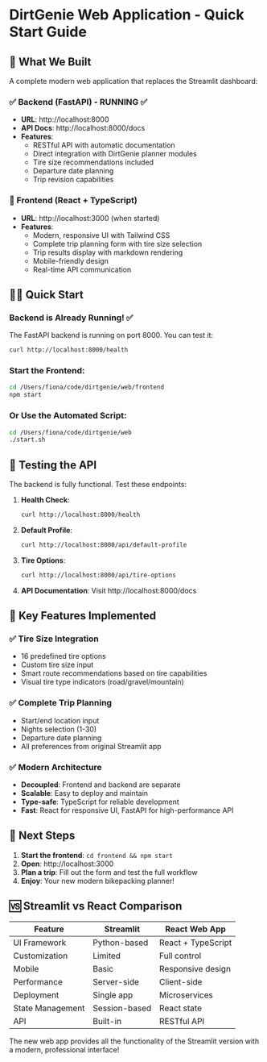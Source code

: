 # DirtGenie Web Application - Quick Start Guide

## 🎉 What We Built

A complete modern web application that replaces the Streamlit dashboard:

### ✅ Backend (FastAPI) - RUNNING ✅
- **URL**: http://localhost:8000
- **API Docs**: http://localhost:8000/docs
- **Features**:
  - RESTful API with automatic documentation
  - Direct integration with DirtGenie planner modules
  - Tire size recommendations included
  - Departure date planning
  - Trip revision capabilities

### 🚀 Frontend (React + TypeScript)
- **URL**: http://localhost:3000 (when started)
- **Features**:
  - Modern, responsive UI with Tailwind CSS
  - Complete trip planning form with tire size selection
  - Trip results display with markdown rendering
  - Mobile-friendly design
  - Real-time API communication

## 🏃‍♂️ Quick Start

### Backend is Already Running! ✅
The FastAPI backend is running on port 8000. You can test it:
```bash
curl http://localhost:8000/health
```

### Start the Frontend:
```bash
cd /Users/fiona/code/dirtgenie/web/frontend
npm start
```

### Or Use the Automated Script:
```bash
cd /Users/fiona/code/dirtgenie/web
./start.sh
```

## 🧪 Testing the API

The backend is fully functional. Test these endpoints:

1. **Health Check**: 
   ```bash
   curl http://localhost:8000/health
   ```

2. **Default Profile**:
   ```bash
   curl http://localhost:8000/api/default-profile
   ```

3. **Tire Options**:
   ```bash
   curl http://localhost:8000/api/tire-options
   ```

4. **API Documentation**: Visit http://localhost:8000/docs

## 🎯 Key Features Implemented

### ✅ Tire Size Integration
- 16 predefined tire options
- Custom tire size input
- Smart route recommendations based on tire capabilities
- Visual tire type indicators (road/gravel/mountain)

### ✅ Complete Trip Planning
- Start/end location input
- Nights selection (1-30)
- Departure date planning
- All preferences from original Streamlit app

### ✅ Modern Architecture
- **Decoupled**: Frontend and backend are separate
- **Scalable**: Easy to deploy and maintain
- **Type-safe**: TypeScript for reliable development
- **Fast**: React for responsive UI, FastAPI for high-performance API

## 🚀 Next Steps

1. **Start the frontend**: `cd frontend && npm start`
2. **Open**: http://localhost:3000
3. **Plan a trip**: Fill out the form and test the full workflow
4. **Enjoy**: Your new modern bikepacking planner!

## 🆚 Streamlit vs React Comparison

| Feature          | Streamlit     | React Web App      |
| ---------------- | ------------- | ------------------ |
| UI Framework     | Python-based  | React + TypeScript |
| Customization    | Limited       | Full control       |
| Mobile           | Basic         | Responsive design  |
| Performance      | Server-side   | Client-side        |
| Deployment       | Single app    | Microservices      |
| State Management | Session-based | React state        |
| API              | Built-in      | RESTful API        |

The new web app provides all the functionality of the Streamlit version with a modern, professional interface!
